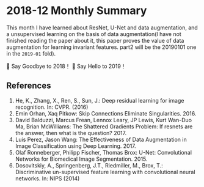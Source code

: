 # 2018-12 Monthly Summary

This month I have learned about ResNet, U-Net and data augmentation, and a unsupervised learning on the basis of data augmentation(I have not finished reading the paper about it, this paper proves the value of data augmentation for learning invariant features. part2 will be the 20190101 one in the `2019-01` fold).

🎉 Say Goodbye to 2018！
🎉 Say Hello to 2019！

## References
1. He, K., Zhang, X., Ren, S., Sun, J.: Deep residual learning for image recognition. In: CVPR. (2016)
2. Emin Orhan, Xaq Pitkow: Skip Connections Eliminate Singularities. 2016.
3. David Balduzzi, Marcus Frean, Lennox Leary, JP Lewis, Kurt Wan-Duo Ma, Brian McWilliams: The Shattered Gradients Problem: If resnets are the answer, then what is the question? 2017.
4. Luis Perez, Jason Wang: The Effectiveness of Data Augmentation in Image Classification using Deep Learning. 2017.
5. Olaf Ronneberger, Philipp Fischer, Thomas Brox: U-Net: Convolutional Networks for Biomedical Image Segmentation. 2015.
6. Dosovitskiy, A., Springenberg, J.T., Riedmiller, M., Brox, T.: Discriminative un-supervised feature learning with convolutional neural networks. In: NIPS (2014) 
